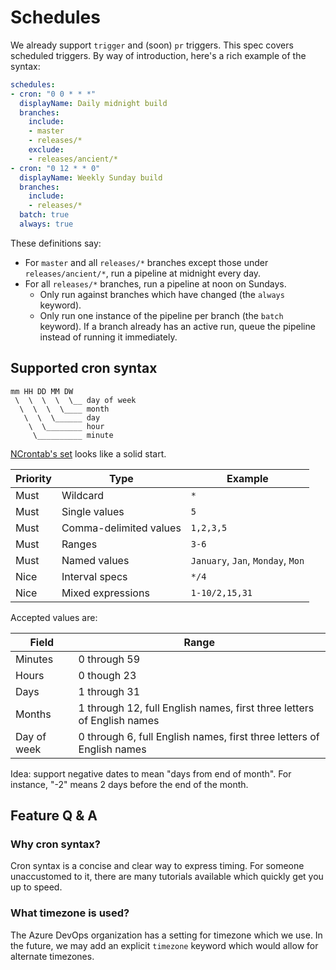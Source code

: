 # Schedules

We already support `trigger` and (soon) `pr` triggers.
This spec covers scheduled triggers.
By way of introduction, here's a rich example of the syntax:

```yaml
schedules:
- cron: "0 0 * * *"
  displayName: Daily midnight build
  branches:
    include:
    - master
    - releases/*
    exclude:
    - releases/ancient/*
- cron: "0 12 * * 0"
  displayName: Weekly Sunday build
  branches:
    include:
    - releases/*
  batch: true
  always: true
```

These definitions say:
- For `master` and all `releases/*` branches except those under `releases/ancient/*`, run a pipeline at midnight every day.
- For all `releases/*` branches, run a pipeline at noon on Sundays.
  - Only run against branches which have changed (the `always` keyword).
  - Only run one instance of the pipeline per branch (the `batch` keyword). If a branch already has an active run, queue the pipeline instead of running it immediately.

## Supported cron syntax

```
mm HH DD MM DW
 \  \  \  \  \__ day of week
  \  \  \  \____ month
   \  \  \______ day
    \  \________ hour
     \__________ minute
```

[NCrontab's set](https://github.com/atifaziz/NCrontab/wiki/Crontab-Expression) looks like a solid start.

Priority | Type | Example 
----------|------|-------
Must | Wildcard | `*` 
Must | Single values | `5`
Must | Comma-delimited values | `1,2,3,5`
Must | Ranges | `3-6`
Must | Named values | `January`, `Jan`, `Monday`, `Mon`
Nice | Interval specs | `*/4`
Nice | Mixed expressions | `1-10/2,15,31`

Accepted values are:

Field | Range
------|------
Minutes | 0 through 59
Hours | 0 though 23
Days | 1 through 31
Months | 1 through 12, full English names, first three letters of English names
Day of week | 0 through 6, full English names, first three letters of English names

Idea: support negative dates to mean "days from end of month".
For instance, "-2" means 2 days before the end of the month.

## Feature Q & A

### Why cron syntax?
Cron syntax is a concise and clear way to express timing.
For someone unaccustomed to it, there are many tutorials available which quickly get you up to speed.

### What timezone is used?
The Azure DevOps organization has a setting for timezone which we use.
In the future, we may add an explicit `timezone` keyword which would allow for alternate timezones.
